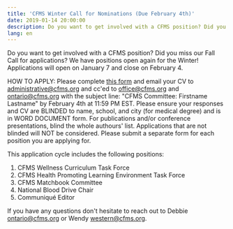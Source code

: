 ```yaml
---
title: 'CFMS Winter Call for Nominations (Due February 4th)'
date: 2019-01-14 20:00:00
description: Do you want to get involved with a CFMS position? Did you miss our Fall Call for applications? We have positions open again for the Winter! Applications will open on January 7 and close on February 4.
lang: en
---
```


Do you want to get involved with a CFMS position? Did you miss our Fall Call for applications? We have positions open again for the Winter! Applications will open on January 7 and close on February 4.

HOW TO APPLY: Please complete [this form](https://docs.google.com/forms/d/e/1FAIpQLSe2_VhOhj8x3VekI4I4vmO99whxHJBpF5k3txxSKqyQtBbFyA/viewform) and email your CV to [administrative@cfms.org](administrative@cfms.org) and cc'ed to [office@cfms.org](office@cfms.org) and [ontario@cfms.org](ontario@cfms.org) with the subject line: "CFMS Committee: Firstname Lastname" by February 4th at 11:59 PM EST. Please ensure your responses and CV are BLINDED to name, school, and city (for medical degree) and is in WORD DOCUMENT form. For publications and/or conference presentations, blind the whole authours' list. Applications that are not blinded will NOT be considered. Please submit a separate form for each position you are applying for. 

This application cycle includes the following positions:

1. CFMS Wellness Curriculum Task Force
2. CFMS Health Promoting Learning Environment Task Force
3. CFMS Matchbook Committee
4. National Blood Drive Chair
5. Communiqué Editor

If you have any questions don't hesitate to reach out to Debbie [ontario@cfms.org](ontario@cfms.org) or Wendy [western@cfms.org](western@cfms.org).